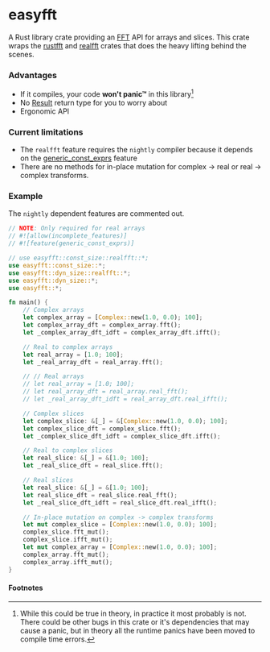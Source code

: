 # easyfft
A Rust library crate providing an [FFT] API for arrays and slices. This crate wraps the
[rustfft] and [realfft] crates that does the heavy lifting behind the scenes.

### Advantages
* If it compiles, your code **won't panic™** in this library[^panic]
* No [Result] return type for you to worry about
* Ergonomic API

### Current limitations
* The `realfft` feature requires the `nightly` compiler because it depends on
  the [generic_const_exprs] feature
* There are no methods for in-place mutation for complex -> real or real ->
  complex transforms.

### Example
The `nightly` dependent features are commented out.
```rust
// NOTE: Only required for real arrays
// #![allow(incomplete_features)]
// #![feature(generic_const_exprs)]

// use easyfft::const_size::realfft::*;
use easyfft::const_size::*;
use easyfft::dyn_size::realfft::*;
use easyfft::dyn_size::*;
use easyfft::*;

fn main() {
    // Complex arrays
    let complex_array = [Complex::new(1.0, 0.0); 100];
    let complex_array_dft = complex_array.fft();
    let _complex_array_dft_idft = complex_array_dft.ifft();

    // Real to complex arrays
    let real_array = [1.0; 100];
    let _real_array_dft = real_array.fft();

    // // Real arrays
    // let real_array = [1.0; 100];
    // let real_array_dft = real_array.real_fft();
    // let _real_array_dft_idft = real_array_dft.real_ifft();

    // Complex slices
    let complex_slice: &[_] = &[Complex::new(1.0, 0.0); 100];
    let complex_slice_dft = complex_slice.fft();
    let _complex_slice_dft_idft = complex_slice_dft.ifft();

    // Real to complex slices
    let real_slice: &[_] = &[1.0; 100];
    let _real_slice_dft = real_slice.fft();

    // Real slices
    let real_slice: &[_] = &[1.0; 100];
    let real_slice_dft = real_slice.real_fft();
    let _real_slice_dft_idft = real_slice_dft.real_ifft();

    // In-place mutation on complex -> complex transforms
    let mut complex_slice = [Complex::new(1.0, 0.0); 100];
    complex_slice.fft_mut();
    complex_slice.ifft_mut();
    let mut complex_array = [Complex::new(1.0, 0.0); 100];
    complex_array.fft_mut();
    complex_array.ifft_mut();
}
```

#### Footnotes
[^panic]: While this could be true in theory, in practice it most probably is not.
There could be other bugs in this crate or it's dependencies that may cause a
panic, but in theory all the runtime panics have been moved to compile time
errors.

[FFT]: https://en.wikipedia.org/wiki/Fast_Fourier_transform
[rustfft]: https://docs.rs/rustfft/latest/rustfft/
[realfft]: https://docs.rs/realfft/latest/realfft/
[arrays]: https://doc.rust-lang.org/std/primitive.array.html
[generic_const_exprs]: https://github.com/rust-lang/rust/issues/76560
[Result]: https://doc.rust-lang.org/std/result/enum.Result.html
[realfft module]: https://docs.rs/easyfft/latest/easyfft/realfft/index.html
